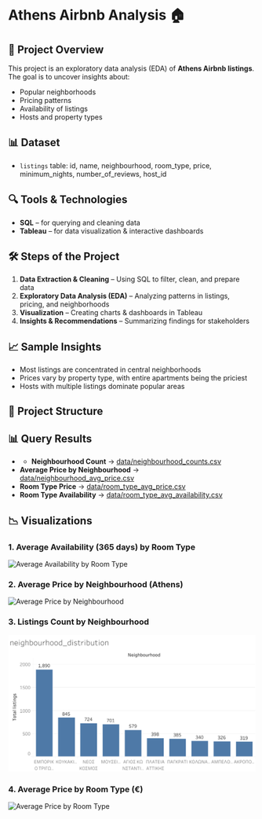 # Athens Airbnb Analysis 🏠

## 📌 Project Overview
This project is an exploratory data analysis (EDA) of **Athens Airbnb listings**.  
The goal is to uncover insights about:
- Popular neighborhoods  
- Pricing patterns  
- Availability of listings  
- Hosts and property types  

## 📊 Dataset
- `listings` table: id, name, neighbourhood, room_type, price, minimum_nights, number_of_reviews, host_id

## 🔍 Tools & Technologies
- **SQL** – for querying and cleaning data
- **Tableau** – for data visualization & interactive dashboards

## 🛠️ Steps of the Project
1. **Data Extraction & Cleaning** – Using SQL to filter, clean, and prepare data
2. **Exploratory Data Analysis (EDA)** – Analyzing patterns in listings, pricing, and neighborhoods
3. **Visualization** – Creating charts & dashboards in Tableau
4. **Insights & Recommendations** – Summarizing findings for stakeholders

## 📈 Sample Insights
- Most listings are concentrated in central neighborhoods  
- Prices vary by property type, with entire apartments being the priciest  
- Hosts with multiple listings dominate popular areas  

## 📂 Project Structure

## 📊 Query Results

- - **Neighbourhood Count** → [data/neighbourhood_counts.csv](data/neighbourhood_counts.csv)
- **Average Price by Neighbourhood** → [data/neighbourhood_avg_price.csv](data/neighbourhood_avg_price.csv)
- **Room Type Price** → [data/room_type_avg_price.csv](data/room_type_avg_price.csv)
- **Room Type Availability** → [data/room_type_avg_availability.csv](data/room_type_avg_availability.csv)

## 📉 Visualizations

### 1. Average Availability (365 days) by Room Type
![Average Availability by Room Type](visuals/avg_availability_by_roomtype.png)

### 2. Average Price by Neighbourhood (Athens)
![Average Price by Neighbourhood](visuals/avg_price_by_neighbourhood.png)

### 3. Listings Count by Neighbourhood
![Neighbourhood Distribution](visuals/neighbourhood_distribution.png)

### 4. Average Price by Room Type (€)
![Average Price by Room Type](visuals/avg_price_by_roomtype.png)


